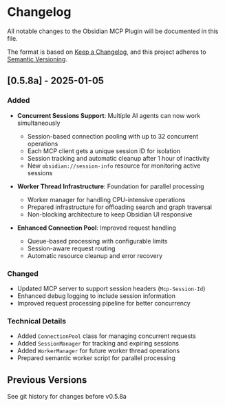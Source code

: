 # Changelog

All notable changes to the Obsidian MCP Plugin will be documented in this file.

The format is based on [Keep a Changelog](https://keepachangelog.com/en/1.0.0/),
and this project adheres to [Semantic Versioning](https://semver.org/spec/v2.0.0.html).

## [0.5.8a] - 2025-01-05

### Added
- **Concurrent Sessions Support**: Multiple AI agents can now work simultaneously
  - Session-based connection pooling with up to 32 concurrent operations
  - Each MCP client gets a unique session ID for isolation
  - Session tracking and automatic cleanup after 1 hour of inactivity
  - New `obsidian://session-info` resource for monitoring active sessions
  
- **Worker Thread Infrastructure**: Foundation for parallel processing
  - Worker manager for handling CPU-intensive operations
  - Prepared infrastructure for offloading search and graph traversal
  - Non-blocking architecture to keep Obsidian UI responsive
  
- **Enhanced Connection Pool**: Improved request handling
  - Queue-based processing with configurable limits
  - Session-aware request routing
  - Automatic resource cleanup and error recovery

### Changed
- Updated MCP server to support session headers (`Mcp-Session-Id`)
- Enhanced debug logging to include session information
- Improved request processing pipeline for better concurrency

### Technical Details
- Added `ConnectionPool` class for managing concurrent requests
- Added `SessionManager` for tracking and expiring sessions
- Added `WorkerManager` for future worker thread operations
- Prepared semantic worker script for parallel processing

## Previous Versions

See git history for changes before v0.5.8a